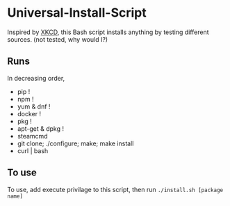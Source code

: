 # Universal-Install-Script
Inspired by [XKCD](https://xkcd.com/1654/), this Bash script installs anything by testing different sources. (not tested, why would I?)


## Runs
In decreasing order,
* pip !
* npm !
* yum & dnf !
* docker !
* pkg !
* apt-get & dpkg !
* steamcmd
* git clone; ./configure; make; make install
* curl | bash 

## To use
To use, add execute privilage to this script, then run `./install.sh [package name]`